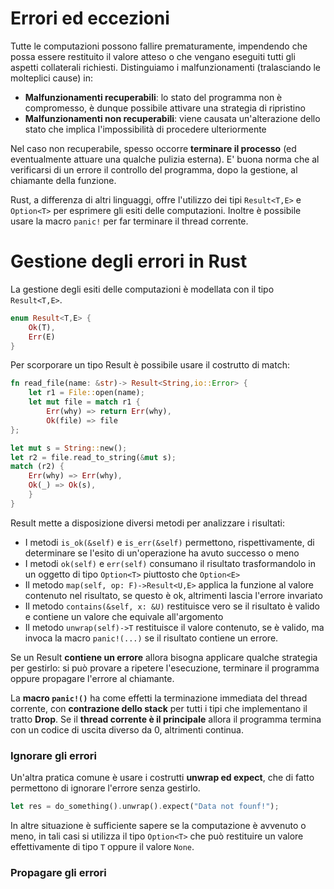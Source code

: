 # Errori ed eccezioni

Tutte le computazioni possono fallire prematuramente, impendendo che possa essere restituito il valore atteso o che vengano eseguiti tutti gli aspetti collaterali richiesti.
Distinguiamo i malfunzionamenti (tralasciando le molteplici cause) in:
- **Malfunzionamenti recuperabili**: lo stato del programma non è compromesso, è dunque possibile attivare una strategia di ripristino
- **Malfunzionamenti non recuperabili**: viene causata un'alterazione dello stato che implica l'impossibilità di procedere ulteriormente

Nel caso non recuperabile, spesso occorre **terminare il processo** (ed eventualmente attuare una qualche pulizia esterna). E' buona norma che al verificarsi di un errore il controllo del programma, dopo la gestione, al chiamante della funzione.

Rust, a differenza di altri linguaggi, offre l'utilizzo dei tipi `Result<T,E>` e `Option<T>` per esprimere gli esiti delle computazioni. Inoltre è possibile usare la macro `panic!` per far terminare il thread corrente.

# Gestione degli errori in Rust

La gestione degli esiti delle computazioni è modellata con il tipo `Result<T,E>`.

```rust
enum Result<T,E> {
	Ok(T),
	Err(E)
}
```

Per scorporare un tipo Result è possibile usare il costrutto di match:

```rust
fn read_file(name: &str)-> Result<String,io::Error> {
	let r1 = File::open(name);
	let mut file = match r1 {
		Err(why) => return Err(why),
		Ok(file) => file
};

let mut s = String::new();
let r2 = file.read_to_string(&mut s);
match (r2) {
	Err(why) => Err(why),
	Ok(_) => Ok(s),
	}
}
```

Result mette a disposizione diversi metodi per analizzare i risultati:
- I metodi `is_ok(&self)` e `is_err(&self)` permettono, rispettivamente, di determinare se l'esito di un'operazione ha avuto successo o meno
- I metodi `ok(self)` e `err(self)` consumano il risultato trasformandolo in un oggetto di tipo `Option<T>` piuttosto che `Option<E>`
- Il metodo `map(self, op: F)->Result<U,E>` applica la funzione al valore contenuto nel risultato, se questo è ok, altrimenti lascia l'errore invariato
- Il metodo `contains(&self, x: &U)` restituisce vero se il risultato è valido e contiene un valore che equivale all'argomento
- Il metodo `unwrap(self)->T` restituisce il valore contenuto, se è valido, ma invoca la macro `panic!(...)` se il risultato contiene un errore.

Se un Result **contiene un errore** allora bisogna applicare qualche strategia per gestirlo: si può provare a ripetere l'esecuzione, terminare il programma oppure propagare l'errore al chiamante.

La **macro `panic!()`** ha come effetti la terminazione immediata del thread corrente, con **contrazione dello stack** per tutti i tipi che implementano il tratto **Drop**. Se il **thread corrente è il principale** allora il programma termina con un codice di uscita diverso da 0, altrimenti continua.

### Ignorare gli errori

Un'altra pratica comune è usare i costrutti **unwrap ed expect**, che di fatto permettono di ignorare l'errore senza gestirlo.

```rust
let res = do_something().unwrap().expect("Data not founf!");
```

In altre situazione è sufficiente sapere se la computazione è avvenuto o meno, in tali casi si utilizza il tipo `Option<T>` che può restituire un valore effettivamente di tipo `T` oppure il valore `None`.
### Propagare gli errori

